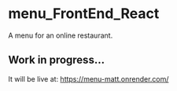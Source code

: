 # menu_FrontEnd_React
A menu for an online restaurant.

## Work in progress...

It will be live at: https://menu-matt.onrender.com/
